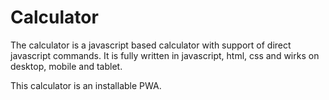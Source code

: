 # Calculator
The calculator is a javascript based calculator with support of direct javascript commands.
It is fully written in javascript, html, css and wirks on desktop, mobile and tablet.

This calculator is an installable PWA.

